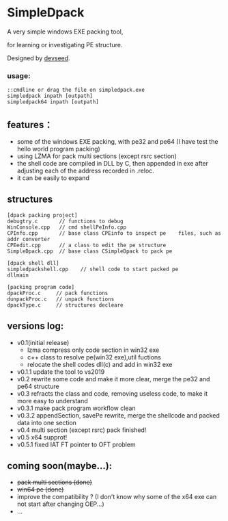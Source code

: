 # SimpleDpack
A  very simple windows EXE packing tool, 

for learning or investigating PE structure.

Designed by [devseed](https://github.com/YuriSizuku/SimpleDpack).

### usage:

```SH
::cmdline or drag the file on simpledpack.exe
simpledpack inpath [outpath]
simpledpack64 inpath [outpath]
```


## features：


* some of the windows EXE packing, with pe32 and pe64 (I have test the hello world program packing) 
* using LZMA for pack multi sections (except rsrc section)
* the shell code are compiled in DLL by C,  then appended in exe after adjusting each of the address recorded in .reloc.
* it can be easily to expand

## structures

```
[dpack packing project]
debugtry.c       // functions to debug
WinConsole.cpp   // cmd shellPeInfo.cpp			  
CPInfo.cpp       // base class CPEinfo to inspect pe	files, such as addr converter
CPEedit.cpp      // a class to edit the pe structure
SimpleDpack.cpp  // base class CSimpleDpack to pack pe

[dpack shell dll]
simpledpackshell.cpp    // shell code to start packed pe
dllmain                            

[packing program code]
dpackProc.c	    // pack functions
dunpackProc.c   // unpack functions
dpackType.c     // structures decleare
```

## versions log:

* v0.1(initial release)
  * lzma compress only code section in win32 exe
  * c++ class to resolve pe(win32 exe),util fuctions
  * relocate the shell codes dll(c) and add in win32 exe
* v0.1.1 update the tool to vs2019
* v0.2 rewrite some code and make it more clear,  merge the pe32 and pe64 structure
* v0.3 refracts the class and code, removing useless code, to make it more easy to understand 
* v0.3.1 make pack program workflow clean
* v0.3.2  appendSection, savePe rewrite,  merge the shellcode and packed data into one section
* v0.4 multi section (except rsrc) pack finished!
* v0.5 x64 supprot!
* v0.5.1 fixed IAT FT pointer to OFT problem

## coming soon(maybe...):

* ~~pack multi sections (done)~~
* ~~win64 pe (done)~~
* improve the compatibility ? (I don't know why some of the x64 exe can not start after changing OEP...) 
* ...